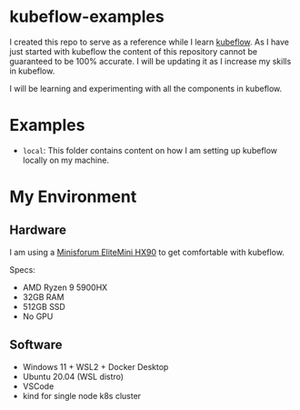 # kubeflow-examples

I created this repo to serve as a reference while I learn [kubeflow](https://kubeflow.org/). As I have just started with kubeflow the content of this repository cannot be guaranteed to be 100% accurate. I will be updating it as I increase my skills in kubeflow.

I will be learning and experimenting with all the components in kubeflow.

# Examples

- `local`: This folder contains content on how I am setting up kubeflow locally on my machine. 

# My Environment

## Hardware

I am using a [Minisforum EliteMini HX90](https://store.minisforum.com/products/hx90) to get comfortable with kubeflow.

Specs:

- AMD Ryzen 9 5900HX
- 32GB RAM
- 512GB SSD
- No GPU

## Software

- Windows 11 + WSL2 + Docker Desktop
- Ubuntu 20.04 (WSL distro)
- VSCode
- kind for single node k8s cluster